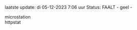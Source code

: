 laatste update: 
di 05-12-2023  7:06   uur 
Status: FAALT - geel - 
<div class="service Y">microstation</div><div class="service G">httpstat</div>
